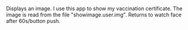 Displays an image. I use this app to show my vaccination certificate.
The image is read from the file "showimage.user.img". Returns to watch face after 60s/button push.
